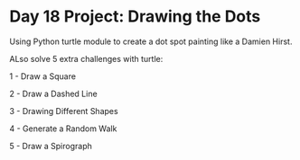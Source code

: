 # Day 18 Project: Drawing the Dots

Using Python turtle module to create a dot spot painting 
like a Damien Hirst.

ALso solve 5 extra challenges with turtle:

1 - Draw a Square

2 - Draw a Dashed Line

3 - Drawing Different Shapes

4 - Generate a Random Walk

5 - Draw a Spirograph
